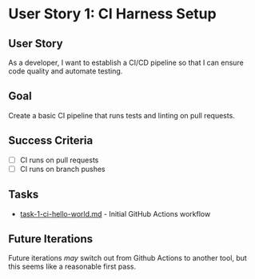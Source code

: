 # User Story 1: CI Harness Setup

## User Story

As a developer, I want to establish a CI/CD pipeline so that I can ensure code quality and automate testing.

## Goal

Create a basic CI pipeline that runs tests and linting on pull requests.

## Success Criteria

- [ ] CI runs on pull requests
- [ ] CI runs on branch pushes

## Tasks

- [task-1-ci-hello-world.md](./task-1-ci-hello-world.md) - Initial GitHub Actions workflow

## Future Iterations

Future iterations *may* switch out from Github Actions to another tool, but this seems like a reasonable first pass.
